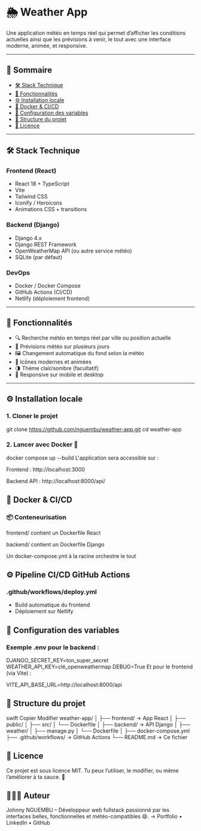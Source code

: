 # 🌦️ Weather App

Une application météo en temps réel qui permet d’afficher les conditions actuelles ainsi que les prévisions à venir, le tout avec une interface moderne, animée, et responsive.

---

## 🧩 Sommaire

- [🛠️ Stack Technique](#️-stack-technique)
- [🚀 Fonctionnalités](#-fonctionnalités)
- [⚙️ Installation locale](#️-installation-locale)
- [🐳 Docker & CI/CD](#-docker--cicd)
- [🔐 Configuration des variables](#-configuration-des-variables)
- [📁 Structure du projet](#-structure-du-projet)
- [📄 Licence](#-licence)

---

## 🛠️ Stack Technique

### Frontend (React)
- React 18 + TypeScript
- Vite
- Tailwind CSS
- Iconify / Heroicons
- Animations CSS + transitions

### Backend (Django)
- Django 4.x
- Django REST Framework
- OpenWeatherMap API (ou autre service météo)
- SQLite (par défaut)

### DevOps
- Docker / Docker Compose
- GitHub Actions (CI/CD)
- Netlify (déploiement frontend)

---

## 🚀 Fonctionnalités

- 🔍 Recherche météo en temps réel par ville ou position actuelle
- 📅 Prévisions météo sur plusieurs jours
- 🖼️ Changement automatique du fond selon la météo
- 🎨 Icônes modernes et animées
- 🌗 Thème clair/sombre (facultatif)
- 📱 Responsive sur mobile et desktop

---

## ⚙️ Installation locale

### 1. Cloner le projet

git clone https://github.com/nguembu/weather-app.git
cd weather-app
### 2. Lancer avec Docker 🐳

docker compose up --build
L'application sera accessible sur :

Frontend : http://localhost:3000

Backend API : http://localhost:8000/api/

## 🐳 Docker & CI/CD
### 📦 Conteneurisation
frontend/ contient un Dockerfile React

backend/ contient un Dockerfile Django

Un docker-compose.yml à la racine orchestre le tout

## ⚙️ Pipeline CI/CD GitHub Actions

### .github/workflows/deploy.yml
- Build automatique du frontend
- Déploiement sur Netlify

## 🔐 Configuration des variables
### Exemple .env pour le backend :


DJANGO_SECRET_KEY=ton_super_secret
WEATHER_API_KEY=clé_openweathermap
DEBUG=True
Et pour le frontend (via Vite) :


VITE_API_BASE_URL=http://localhost:8000/api

## 📁 Structure du projet
swift
Copier
Modifier
weather-app/
│
├── frontend/             → App React
│   ├── public/
│   ├── src/
│   └── Dockerfile
│
├── backend/              → API Django
│   ├── weather/
│   ├── manage.py
│   └── Dockerfile
│
├── docker-compose.yml
├── .github/workflows/    → GitHub Actions
└── README.md             → Ce fichier
## 📄 Licence
Ce projet est sous licence MIT.
Tu peux l’utiliser, le modifier, ou même l’améliorer à ta sauce. 🍲

## 👨🏽‍💻 Auteur
Johnny NGUEMBU – Développeur web fullstack passionné par les interfaces belles, fonctionnelles et météo-compatibles 😄.
→ Portfolio • LinkedIn • GitHub
